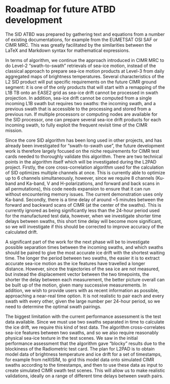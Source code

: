 # Roadmap for future ATBD development

The SID ATBD was prepared by gathering text and equations from a number of existing documentations, for example from the EUMETSAT OSI SAF or CIMR MRC. This was greatly facilitated by the similarities between the LaTeX and Markdown syntax for mathematical expressions.

In terms of algorithm, we continue the approach introduced in CIMR MRC to do Level-2 “swath-to-swath” retrievals of sea-ice motion, instead of the classical approach to prepare sea-ice motion products at Level-3 from daily aggregated maps of brightness temperatures. Several characteristics of the L2 SID product will put specific requirements on the future CIMR ground segment: it is one of the only products that will start with a remapping of the L1B TB onto an EASE2 grid as sea-ice drift cannot be processed in swath projection. In addition, sea-ice drift cannot be computed from a single incoming L1B swath but requires two swaths: the incoming swath, and a previous swath that is accessible to the processing and stored from a previous run. If multiple processors or computing nodes are available for the SID processor, one can prepare several sea-ice drift products for each incoming swath, to fully exploit the frequent revisit time of the CIMR mission.   

Since the core SID algorithm has been long used in other projects, and has already been investigated for “swath-to-swath use”, the future development work is therefore largely focused on the niche requirements for CIMR test cards needed to thoroughly validate this algorithm. There are two technical points in the algorithm itself which will be investigated during the L2PAD project. Firstly, the core cross-correlation algorithm used for the calculation of SID optimizes multiple channels at once. This is currently able to optimize up to 6 channels simultaneously, however, since we require 8 channels (Ku-band and Ka-band, V and H-polarizations, and forward and back scans in all permutations), this code needs expansion to ensure that it can run without encountering memory issues. The current demonstration uses only Ka-band. Secondly, there is a time delay of around ~5 minutes between the forward and backward scans of CIMR (at the center of the swaths). This is currently ignored as being significantly less than the 24-hour period used for the manufactured test data, however, when we investigate shorter time delays between swaths, this short time delay will become more significant, so we will investigate if this should be corrected to improve accuracy of the calculated drift.

A significant part of the work for the next phase will be to investigate possible separation times between the incoming swaths, and which swaths should be paired to give the most accurate ice drift with the shortest waiting time. The longer the period between two swaths, the easier it is to extract accurate sea-ice motion as the ice features have travelled a longer distance. However, since the trajectories of the sea ice are not measured, but instead the displacement vector between the two timepoints, the shorter the delay between each measurement, the better picture overall can be built up of the motion, given many successive measurements. In addition, we wish to provide users with as recent information as possible, approaching a near-real time option. It is not realistic to pair each and every swath with every other, given the large number per 24-hour period, so we need to determine the optimal swath pairings.

The biggest limitation with the current performance assessment is the test data available. Since we must use two swaths separated in time to calculate the ice drift, we require this kind of test data. The algorithm cross-correlates sea-ice features between two swaths, and so we also require reasonably physical sea-ice texture in the test scenes. We saw in the initial performance assessment that the algorithm gave “blocky” results due to the blockiness of the Radiometric test card. The plan for L2PAD is to obtain model data of brightness temperature and ice drift for a set of timestamps, for example from neXtSIM, to grid this model data onto simulated CIMR swaths according to the timestamps, and then to use these data as input to create simulated CIMR swath test scenes. This will allow us to make realistic validations, ideally on a range of different time delays between swath pairs.
